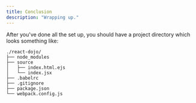 ```yaml
---
title: Conclusion
description: "Wrapping up."
---
```


After you've done all the set up, you should have a project directory which looks something like:

```
./react-dojo/
├── node_modules
├── source
│   ├── index.html.ejs
│   └── index.jsx
├── .babelrc
├── .gitignore
├── package.json
└── webpack.config.js
```
